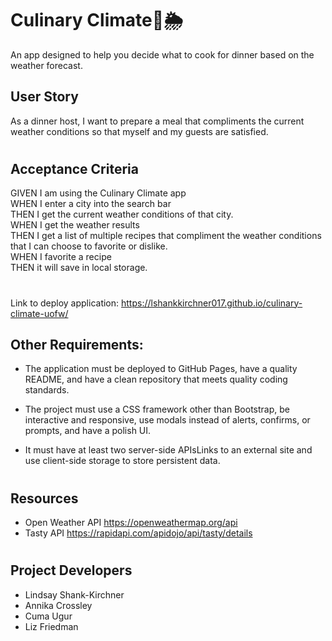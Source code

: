 # Culinary Climate🍴🌦️

An app designed to help you decide what to cook for dinner based on the weather forecast.

## User Story

As a dinner host, I want to prepare a meal that compliments the current weather conditions so that myself and my guests are satisfied.

#

## Acceptance Criteria

GIVEN I am using the Culinary Climate app
<BR>
WHEN I enter a city into the search bar
<BR>
THEN I get the current weather conditions of that city.
<br>
WHEN I get the weather results
<br>
THEN I get a list of multiple recipes that compliment the weather conditions that I can choose to favorite or dislike.
<br>
WHEN I favorite a recipe
<br>
THEN it will save in local storage.

#

Link to deploy application: https://lshankkirchner017.github.io/culinary-climate-uofw/

<!-- ![Project Screenshot] -->

## Other Requirements:

- The application must be deployed to GitHub Pages, have a quality README, and have a clean repository that meets quality coding standards.

- The project must use a CSS framework other than Bootstrap, be interactive and responsive, use modals instead of alerts, confirms, or prompts, and have a polish UI.

- It must have at least two server-side APIsLinks to an external site and use client-side storage to store persistent data.

#

## Resources

- Open Weather API
  https://openweathermap.org/api
- Tasty API
  https://rapidapi.com/apidojo/api/tasty/details

#

## Project Developers

- Lindsay Shank-Kirchner
- Annika Crossley
- Cuma Ugur
- Liz Friedman
